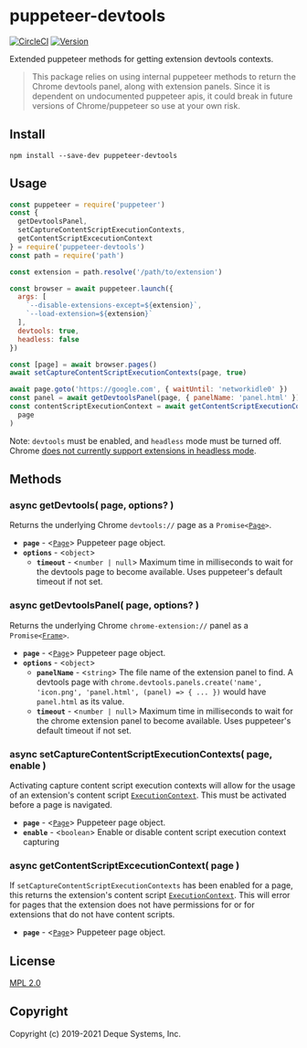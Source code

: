 # puppeteer-devtools

[![CircleCI](https://circleci.com/gh/dequelabs/puppeteer-devtools.svg?style=shield)](https://circleci.com/gh/dequelabs/puppeteer-devtools)
[![Version](https://img.shields.io/npm/v/puppeteer-devtools.svg)](https://www.npmjs.com/package/puppeteer-devtools)

Extended puppeteer methods for getting extension devtools contexts.

> This package relies on using internal puppeteer methods to return the Chrome devtools panel, along with extension panels. Since it is dependent on undocumented puppeteer apis, it could break in future versions of Chrome/puppeteer so use at your own risk.

## Install

`npm install --save-dev puppeteer-devtools`

## Usage

```js
const puppeteer = require('puppeteer')
const {
  getDevtoolsPanel,
  setCaptureContentScriptExecutionContexts,
  getContentScriptExcecutionContext
} = require('puppeteer-devtools')
const path = require('path')

const extension = path.resolve('/path/to/extension')

const browser = await puppeteer.launch({
  args: [
    `--disable-extensions-except=${extension}`,
    `--load-extension=${extension}`
  ],
  devtools: true,
  headless: false
})

const [page] = await browser.pages()
await setCaptureContentScriptExecutionContexts(page, true)

await page.goto('https://google.com', { waitUntil: 'networkidle0' })
const panel = await getDevtoolsPanel(page, { panelName: 'panel.html' })
const contentScriptExecutionContext = await getContentScriptExecutionContext(
  page
)
```

Note: `devtools` must be enabled, and `headless` mode must be turned off. Chrome [does not currently support extensions in headless mode](https://bugs.chromium.org/p/chromium/issues/detail?id=706008).

## Methods

### async getDevtools( page, options? )

Returns the underlying Chrome `devtools://` page as a <code>Promise<[Page](https://github.com/puppeteer/puppeteer/blob/master/docs/api.md#class-page)></code>.

- **`page`** - <[`Page`](https://github.com/puppeteer/puppeteer/blob/master/docs/api.md#class-page)> Puppeteer page object.
- **`options`** - <`object`>
  - **`timeout`** - <`number | null`> Maximum time in milliseconds to wait for the devtools page to become available. Uses puppeteer's default timeout if not set.

### async getDevtoolsPanel( page, options? )

Returns the underlying Chrome `chrome-extension://` panel as a <code>Promise<[Frame](https://github.com/puppeteer/puppeteer/blob/master/docs/api.md#class-frame)></code>.

- **`page`** - <[`Page`](https://github.com/puppeteer/puppeteer/blob/master/docs/api.md#class-page)> Puppeteer page object.
- **`options`** - <`object`>
  - **`panelName`** - <`string`> The file name of the extension panel to find. A devtools page with `chrome.devtools.panels.create('name', 'icon.png', 'panel.html', (panel) => { ... })` would have `panel.html` as its value.
  - **`timeout`** - <`number | null`> Maximum time in milliseconds to wait for the chrome extension panel to become available. Uses puppeteer's default timeout if not set.

### async setCaptureContentScriptExecutionContexts( page, enable )

Activating capture content script execution contexts will allow for the usage of an extension's content script [`ExecutionContext`](https://github.com/puppeteer/puppeteer/blob/main/docs/api.md#class-executioncontext). This must be activated before a page is navigated.

- **`page`** - <[`Page`](https://github.com/puppeteer/puppeteer/blob/master/docs/api.md#class-page)> Puppeteer page object.
- **`enable`** - <`boolean`> Enable or disable content script execution context capturing

### async getContentScriptExcecutionContext( page )

If `setCaptureContentScriptExecutionContexts` has been enabled for a page, this returns the extension's content script [`ExecutionContext`](https://github.com/puppeteer/puppeteer/blob/main/docs/api.md#class-executioncontext). This will error for pages that the extension does not have permissions for or for extensions that do not have content scripts.

- **`page`** - <[`Page`](https://github.com/puppeteer/puppeteer/blob/master/docs/api.md#class-page)> Puppeteer page object.

## License

[MPL 2.0](LICENSE)

## Copyright

Copyright (c) 2019-2021 Deque Systems, Inc.
